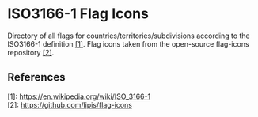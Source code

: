 # ISO3166-1 Flag Icons

Directory of all flags for countries/territories/subdivisions according to the ISO3166-1 definition [[1]](#references). Flag icons taken from the open-source flag-icons repository [[2]](#references).

References
----------
\[1\]: https://en.wikipedia.org/wiki/ISO_3166-1  <br>
\[2\]: https://github.com/lipis/flag-icons  <br>

